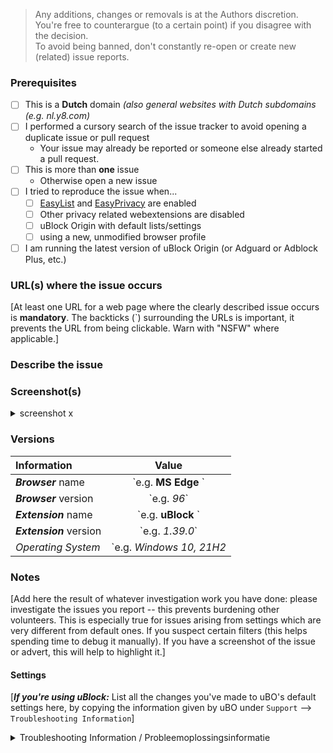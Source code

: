 <!-- Replace the bracketed [...] placeholders with your own information. -->

> Any additions, changes or removals is at the Authors discretion.  
You're free to counterargue (to a certain point) if you disagree with the decision.  
To avoid being banned, don't constantly re-open or create new (related) issue reports.  

### Prerequisites
<!-- Check the appropriate boxes before you submit your issue -->

- [ ] This is a **Dutch** domain *(also general websites with Dutch subdomains (e.g. nl.y8.com)*
- [ ] I performed a cursory search of the issue tracker to avoid opening a duplicate issue or pull request
    - Your issue may already be reported or someone else already started a pull request.
- [ ] This is more than **one** issue 
    - Otherwise open a new issue
- [ ] I tried to reproduce the issue when...
    - [ ] [EasyList](https://easylist.to/easylist/easylist.txt) and [EasyPrivacy](https://easylist.to/easylist/easyprivacy.txt) are enabled
    - [ ] Other privacy related webextensions are disabled <!-- Just to ensure there is no issues or conflicts with other webbrowser extensions. -->
    - [ ] uBlock Origin with default lists/settings
    - [ ] using a new, unmodified browser profile
- [ ] I am running the latest version of uBlock Origin (or Adguard or Adblock Plus, etc.)

### URL(s) where the issue occurs
[At least one URL for a web page where the clearly described issue occurs is **mandatory**. The backticks (`) surrounding the URLs is important, it prevents the URL from being clickable. Warn with "NSFW" where applicable.]

### Describe the issue
<!-- [Be as clear as possible: nobody can read mind, and nobody is looking at your issue over your shoulder.]  
[Just a description of the issues when you visit the sites. Or steps on reproducing this] -->

### Screenshot(s)
<!-- [Screenshot(s) for difficult to describe visual issues are **mandatory**. Post links instead of **Inline Images** for Screenshots containing **Adult material**.] -->
<!-- [Replace `![image](%screenshot_url%)` below with a link to the screenshot of the problem. Also, you can paste image from clipboard instead. It will be automatically loaded.  
If you have multiple screenshots just copy-paste the 3 line below. Please remove the `x` after screenshot with a number if you uploaded a screenshot.] -->
<details><summary> screenshot x </summary>

![image](%screenshot_url%)

</details> 

### Versions
<!-- delete the "e.g." and put between the "**" your own information. Put between the "_" the version number of your browser/extension --> 
| Information             | Value                 |
| :---                    |         :---:         |
| ***Browser*** name      | \`e.g. **MS Edge** \` |
| ***Browser*** version   | \`e.g. _96_\`         | 
| ***Extension*** name    | \`e.g. **uBlock** \`  |
| ***Extension*** version | \`e.g. _1.39.0_\`     |
| *Operating System*      | \`e.g. *Windows 10, 21H2* |

### Notes
[Add here the result of whatever investigation work you have done: please investigate the issues you report -- this prevents burdening other volunteers. This is especially true for issues arising from settings which are very different from default ones. 
If you suspect certain filters (this helps spending time to debug it manually).
If you have a screenshot of the issue or advert, this will help to highlight it.]

#### Settings
[***If you're using uBlock:*** List all the changes you've made to uBO's default settings here, by copying the information given by uBO under `Support` --> `Troubleshooting Information`]
<details>
<summary>Troubleshooting Information / Probleemoplossingsinformatie</summary>
      
```yaml
<!-- Put the copied text here, by replacing this line / Zet hier de gekopieerde tekst neer, door deze regel te overschrijven -->
```
</details>
